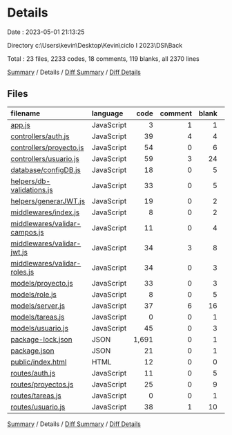# Details

Date : 2023-05-01 21:13:25

Directory c:\\Users\\kevin\\Desktop\\Kevin\\ciclo I 2023\\DSI\\Back

Total : 23 files,  2233 codes, 18 comments, 119 blanks, all 2370 lines

[Summary](results.md) / Details / [Diff Summary](diff.md) / [Diff Details](diff-details.md)

## Files
| filename | language | code | comment | blank | total |
| :--- | :--- | ---: | ---: | ---: | ---: |
| [app.js](/app.js) | JavaScript | 3 | 1 | 1 | 5 |
| [controllers/auth.js](/controllers/auth.js) | JavaScript | 39 | 4 | 4 | 47 |
| [controllers/proyecto.js](/controllers/proyecto.js) | JavaScript | 54 | 0 | 6 | 60 |
| [controllers/usuario.js](/controllers/usuario.js) | JavaScript | 59 | 3 | 24 | 86 |
| [database/configDB.js](/database/configDB.js) | JavaScript | 18 | 0 | 5 | 23 |
| [helpers/db-validations.js](/helpers/db-validations.js) | JavaScript | 33 | 0 | 5 | 38 |
| [helpers/generarJWT.js](/helpers/generarJWT.js) | JavaScript | 19 | 0 | 2 | 21 |
| [middlewares/index.js](/middlewares/index.js) | JavaScript | 8 | 0 | 2 | 10 |
| [middlewares/validar-campos.js](/middlewares/validar-campos.js) | JavaScript | 11 | 0 | 4 | 15 |
| [middlewares/validar-jwt.js](/middlewares/validar-jwt.js) | JavaScript | 34 | 3 | 8 | 45 |
| [middlewares/validar-roles.js](/middlewares/validar-roles.js) | JavaScript | 34 | 0 | 3 | 37 |
| [models/proyecto.js](/models/proyecto.js) | JavaScript | 33 | 0 | 3 | 36 |
| [models/role.js](/models/role.js) | JavaScript | 8 | 0 | 5 | 13 |
| [models/server.js](/models/server.js) | JavaScript | 37 | 6 | 16 | 59 |
| [models/tareas.js](/models/tareas.js) | JavaScript | 0 | 0 | 1 | 1 |
| [models/usuario.js](/models/usuario.js) | JavaScript | 45 | 0 | 3 | 48 |
| [package-lock.json](/package-lock.json) | JSON | 1,691 | 0 | 1 | 1,692 |
| [package.json](/package.json) | JSON | 21 | 0 | 1 | 22 |
| [public/index.html](/public/index.html) | HTML | 12 | 0 | 0 | 12 |
| [routes/auth.js](/routes/auth.js) | JavaScript | 11 | 0 | 5 | 16 |
| [routes/proyectos.js](/routes/proyectos.js) | JavaScript | 25 | 0 | 9 | 34 |
| [routes/tareas.js](/routes/tareas.js) | JavaScript | 0 | 0 | 1 | 1 |
| [routes/usuario.js](/routes/usuario.js) | JavaScript | 38 | 1 | 10 | 49 |

[Summary](results.md) / Details / [Diff Summary](diff.md) / [Diff Details](diff-details.md)